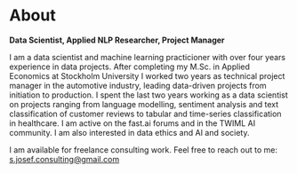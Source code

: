 # About

**Data Scientist, Applied NLP Researcher, Project Manager**

I am a data scientist and machine learning practicioner with over four years experience in data projects. After completing my M.Sc. in Applied Economics at Stockholm University I worked two years as technical project manager in the automotive industry, leading data-driven projects from initiation to production. I spent the last two years working as a data scientist on projects ranging from language modelling, sentiment analysis and text classification of customer reviews to tabular and time-series classification in healthcare. I am active on the fast.ai forums and in the TWIML AI community. I am also interested in data ethics and AI and society. 

I am available for freelance consulting work. Feel free to reach out to me: s.josef.consulting@gmail.com
